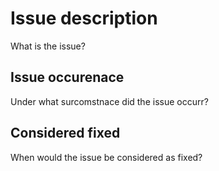 # Issue description

What is the issue?

## Issue occurenace

Under what surcomstnace did the issue occurr?

## Considered fixed

When would the issue be considered as fixed?